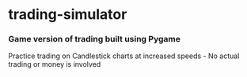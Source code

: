 # trading-simulator
### Game version of trading built using Pygame

Practice trading on Candlestick charts at increased speeds - No actual trading or money is involved


